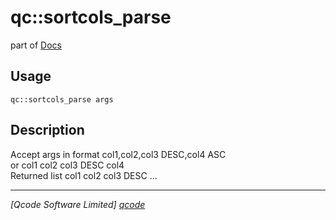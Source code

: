 qc::sortcols_parse
==================

part of [Docs](../index.md)

Usage
-----
`qc::sortcols_parse args`

Description
-----------
Accept args in format col1,col2,col3 DESC,col4 ASC<br/>or col1 col2 col3 DESC col4<br/>Returned list col1 col2 col3 DESC ...

----------------------------------
*[Qcode Software Limited] [qcode]*

[qcode]: http://www.qcode.co.uk "Qcode Software"